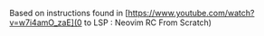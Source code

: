 Based on instructions found in [https://www.youtube.com/watch?v=w7i4amO_zaE](0 to LSP : Neovim RC From Scratch)
